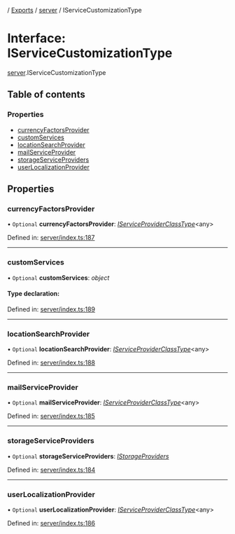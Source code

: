 [](../README.md) / [Exports](../modules.md) / [server](../modules/server.md) / IServiceCustomizationType

# Interface: IServiceCustomizationType

[server](../modules/server.md).IServiceCustomizationType

## Table of contents

### Properties

- [currencyFactorsProvider](server.iservicecustomizationtype.md#currencyfactorsprovider)
- [customServices](server.iservicecustomizationtype.md#customservices)
- [locationSearchProvider](server.iservicecustomizationtype.md#locationsearchprovider)
- [mailServiceProvider](server.iservicecustomizationtype.md#mailserviceprovider)
- [storageServiceProviders](server.iservicecustomizationtype.md#storageserviceproviders)
- [userLocalizationProvider](server.iservicecustomizationtype.md#userlocalizationprovider)

## Properties

### currencyFactorsProvider

• `Optional` **currencyFactorsProvider**: [*IServiceProviderClassType*](server_services.iserviceproviderclasstype.md)<any\>

Defined in: [server/index.ts:187](https://github.com/onzag/itemize/blob/3efa2a4a/server/index.ts#L187)

___

### customServices

• `Optional` **customServices**: *object*

#### Type declaration:

Defined in: [server/index.ts:189](https://github.com/onzag/itemize/blob/3efa2a4a/server/index.ts#L189)

___

### locationSearchProvider

• `Optional` **locationSearchProvider**: [*IServiceProviderClassType*](server_services.iserviceproviderclasstype.md)<any\>

Defined in: [server/index.ts:188](https://github.com/onzag/itemize/blob/3efa2a4a/server/index.ts#L188)

___

### mailServiceProvider

• `Optional` **mailServiceProvider**: [*IServiceProviderClassType*](server_services.iserviceproviderclasstype.md)<any\>

Defined in: [server/index.ts:185](https://github.com/onzag/itemize/blob/3efa2a4a/server/index.ts#L185)

___

### storageServiceProviders

• `Optional` **storageServiceProviders**: [*IStorageProviders*](server.istorageproviders.md)

Defined in: [server/index.ts:184](https://github.com/onzag/itemize/blob/3efa2a4a/server/index.ts#L184)

___

### userLocalizationProvider

• `Optional` **userLocalizationProvider**: [*IServiceProviderClassType*](server_services.iserviceproviderclasstype.md)<any\>

Defined in: [server/index.ts:186](https://github.com/onzag/itemize/blob/3efa2a4a/server/index.ts#L186)

